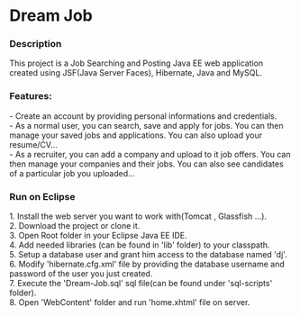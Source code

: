 <h1>Dream Job</h1>

<h3>Description</h3>
This project is a Job Searching and Posting Java EE web application created using JSF(Java Server Faces), Hibernate, Java and MySQL.
<h3>Features:</h3>
- Create an account by providing personal informations and credentials.<br/>
- As a normal user, you can search, save and apply for jobs. You can then manage your saved jobs and applications. You can also upload your resume/CV...<br/>
- As a recruiter, you can add a company and upload to it job offers. You can then manage your companies and their jobs. You can also see candidates of a particular job you uploaded...
<h3>Run on Eclipse</h3>
1. Install the web server you want to work with(Tomcat , Glassfish ...).<br/>
2. Download the project or clone it.<br/>
3. Open Root folder in your Eclipse Java EE IDE.<br/>
4. Add needed libraries (can be found in 'lib' folder) to your classpath.<br/>
5. Setup a database user and grant him access to the database named 'dj'.<br/>
6. Modify 'hibernate.cfg.xml' file by providing the database username and password of the user you just created.<br/>
7. Execute the 'Dream-Job.sql' sql file(can be found under 'sql-scripts' folder).<br/>
8. Open 'WebContent' folder and run 'home.xhtml' file on server.
